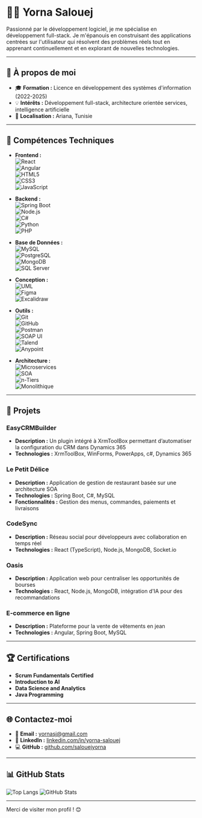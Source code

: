 # 👩‍💻 Yorna Salouej

Passionné par le développement logiciel, je me spécialise en développement full-stack. Je m'épanouis en construisant des applications centrées sur l'utilisateur qui résolvent des problèmes réels tout en apprenant continuellement et en explorant de nouvelles technologies.

---

## 🌟 À propos de moi

- 🎓 **Formation :** Licence en développement des systèmes d'information (2022-2025)
- 💡 **Intérêts :** Développement full-stack, architecture orientée services, intelligence artificielle
- 📍 **Localisation :** Ariana, Tunisie

---

## 🔧 Compétences Techniques

- **Frontend :**  
  ![React](https://img.shields.io/badge/-React-61DAFB?logo=react&logoColor=white)  
  ![Angular](https://img.shields.io/badge/-Angular-DD0031?logo=angular&logoColor=white)  
  ![HTML5](https://img.shields.io/badge/-HTML5-E34F26?logo=html5&logoColor=white)  
  ![CSS3](https://img.shields.io/badge/-CSS3-1572B6?logo=css3&logoColor=white)  
  ![JavaScript](https://img.shields.io/badge/-JavaScript-F7DF1E?logo=javascript&logoColor=black)  

- **Backend :**  
  ![Spring Boot](https://img.shields.io/badge/-Spring_Boot-6DB33F?logo=springboot&logoColor=white)  
  ![Node.js](https://img.shields.io/badge/-Node.js-339933?logo=node.js&logoColor=white)  
  ![C#](https://img.shields.io/badge/-C%23-239120?logo=csharp&logoColor=white)  
  ![Python](https://img.shields.io/badge/-Python-3776AB?logo=python&logoColor=white)  
  ![PHP](https://img.shields.io/badge/-PHP-777BB4?logo=php&logoColor=white)  

- **Base de Données :**  
  ![MySQL](https://img.shields.io/badge/-MySQL-4479A1?logo=mysql&logoColor=white)  
  ![PostgreSQL](https://img.shields.io/badge/-PostgreSQL-4169E1?logo=postgresql&logoColor=white)  
  ![MongoDB](https://img.shields.io/badge/-MongoDB-47A248?logo=mongodb&logoColor=white)  
  ![SQL Server](https://img.shields.io/badge/-SQL_Server-CC2927?logo=microsoftsqlserver&logoColor=white)  

- **Conception :**  
  ![UML](https://img.shields.io/badge/-UML-0769AD?logoColor=white&label=UML)  
  ![Figma](https://img.shields.io/badge/-Figma-F24E1E?logo=figma&logoColor=white)  
  ![Excalidraw](https://img.shields.io/badge/-Excalidraw-4D4D4D?logoColor=white&label=Excalidraw)  

- **Outils :**  
  ![Git](https://img.shields.io/badge/-Git-F05032?logo=git&logoColor=white)  
  ![GitHub](https://img.shields.io/badge/-GitHub-181717?logo=github&logoColor=white)  
  ![Postman](https://img.shields.io/badge/-Postman-FF6C37?logo=postman&logoColor=white)  
  ![SOAP UI](https://img.shields.io/badge/-SOAP_UI-008080?logoColor=white&label=SOAP%20UI)  
  ![Talend](https://img.shields.io/badge/-Talend-FF6D00?logoColor=white&label=Talend)  
  ![Anypoint](https://img.shields.io/badge/-Anypoint-0066CC?logoColor=white&label=Anypoint)  

- **Architecture :**  
  ![Microservices](https://img.shields.io/badge/-Microservices-FF6C37?logoColor=white&label=Microservices)  
  ![SOA](https://img.shields.io/badge/-SOA-4CAF50?logoColor=white&label=SOA)  
  ![n-Tiers](https://img.shields.io/badge/-n--Tiers-9C27B0?logoColor=white&label=n-Tiers)  
  ![Monolithique](https://img.shields.io/badge/-Monolithique-FF5722?logoColor=white&label=Monolithique)  


---

## 💼 Projets

### **EasyCRMBuilder**
- **Description :**  Un plugin intégré à XrmToolBox permettant d’automatiser la configuration du CRM dans Dynamics 365
- **Technologies :** XrmToolBox, WinForms, PowerApps, c#, Dynamics 365

### **Le Petit Délice**
- **Description :** Application de gestion de restaurant basée sur une architecture SOA
- **Technologies :** Spring Boot, C#, MySQL
- **Fonctionnalités :** Gestion des menus, commandes, paiements et livraisons

### **CodeSync**
- **Description :** Réseau social pour développeurs avec collaboration en temps réel
- **Technologies :** React (TypeScript), Node.js, MongoDB, Socket.io

### **Oasis**
- **Description :** Application web pour centraliser les opportunités de bourses
- **Technologies :** React, Node.js, MongoDB, intégration d'IA pour des recommandations

### **E-commerce en ligne**
- **Description :** Plateforme pour la vente de vêtements en jean
- **Technologies :** Angular, Spring Boot, MySQL

---

## 🏆 Certifications

- **Scrum Fundamentals Certified**
- **Introduction to AI** 
- **Data Science and Analytics**
- **Java Programming**

---

## 🌐 Contactez-moi

- 📧 **Email :** [yornasj@gmail.com](mailto:salouejyorna@gmail.com)
- 💼 **LinkedIn :** [linkedin.com/in/yorna-salouej](https://www.linkedin.com/in/yorna-salouej-572530338/)
- 💻 **GitHub :** [github.com/salouejyorna](https://github.com/salouejyorna)

---

## 📊 GitHub Stats

![Top Langs](https://github-readme-stats.vercel.app/api/top-langs/?username=salouejyorna&layout=compact)
![GitHub Stats](https://github-readme-stats.vercel.app/api?username=salouejyorna&show_icons=true)

---

Merci de visiter mon profil ! 😊
